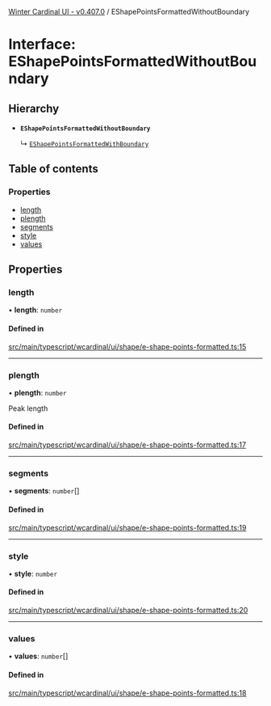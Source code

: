 [Winter Cardinal UI - v0.407.0](../index.md) / EShapePointsFormattedWithoutBoundary

# Interface: EShapePointsFormattedWithoutBoundary

## Hierarchy

- **`EShapePointsFormattedWithoutBoundary`**

  ↳ [`EShapePointsFormattedWithBoundary`](EShapePointsFormattedWithBoundary.md)

## Table of contents

### Properties

- [length](EShapePointsFormattedWithoutBoundary.md#length)
- [plength](EShapePointsFormattedWithoutBoundary.md#plength)
- [segments](EShapePointsFormattedWithoutBoundary.md#segments)
- [style](EShapePointsFormattedWithoutBoundary.md#style)
- [values](EShapePointsFormattedWithoutBoundary.md#values)

## Properties

### length

• **length**: `number`

#### Defined in

[src/main/typescript/wcardinal/ui/shape/e-shape-points-formatted.ts:15](https://github.com/winter-cardinal/winter-cardinal-ui/blob/v0.407.0/src/main/typescript/wcardinal/ui/shape/e-shape-points-formatted.ts#L15)

___

### plength

• **plength**: `number`

Peak length

#### Defined in

[src/main/typescript/wcardinal/ui/shape/e-shape-points-formatted.ts:17](https://github.com/winter-cardinal/winter-cardinal-ui/blob/v0.407.0/src/main/typescript/wcardinal/ui/shape/e-shape-points-formatted.ts#L17)

___

### segments

• **segments**: `number`[]

#### Defined in

[src/main/typescript/wcardinal/ui/shape/e-shape-points-formatted.ts:19](https://github.com/winter-cardinal/winter-cardinal-ui/blob/v0.407.0/src/main/typescript/wcardinal/ui/shape/e-shape-points-formatted.ts#L19)

___

### style

• **style**: `number`

#### Defined in

[src/main/typescript/wcardinal/ui/shape/e-shape-points-formatted.ts:20](https://github.com/winter-cardinal/winter-cardinal-ui/blob/v0.407.0/src/main/typescript/wcardinal/ui/shape/e-shape-points-formatted.ts#L20)

___

### values

• **values**: `number`[]

#### Defined in

[src/main/typescript/wcardinal/ui/shape/e-shape-points-formatted.ts:18](https://github.com/winter-cardinal/winter-cardinal-ui/blob/v0.407.0/src/main/typescript/wcardinal/ui/shape/e-shape-points-formatted.ts#L18)
